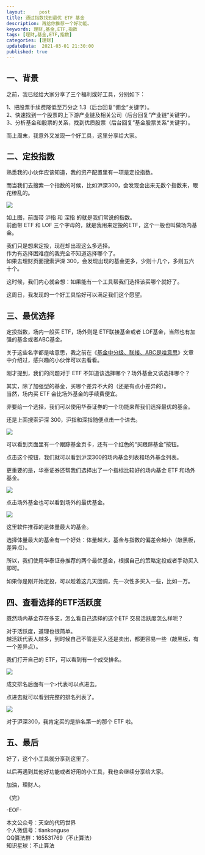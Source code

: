 ```yaml
---   
layout:     post  
title: 通过指数找到最优 ETF 基金    
description: 再给你推荐一个好功能。   
keywords: 理财,基金,ETF,指数  
tags: [理财,基金,ETF,指数]    
categories: [理财]  
updateData:  2021-03-01 21:30:00  
published: true  
---  
```



## 一、背景  


之前，我已经给大家分享了三个福利或好工具，分别如下：  


1、把股票手续费降低至万分之 1.3（后台回复”佣金“关键字）。  
2、快速找到一个股票的上下游产业链及相关公司（后台回复”产业链“关键字）。  
3、分析基金和股票的关系，找到优质股票（后台回复”基金股票关系“关键字）。  


而上周末，我意外又发现一个好工具，这里分享给大家。  


## 二、定投指数  


熟悉我的小伙伴应该知道，我的资产配置里有一项是定投指数。  


而当我们去搜索一个指数的时候，比如沪深300，会发现会出来无数个指数来，眼花缭乱的。  


![](https://res.tiankonguse.com/images/20221/03/01/001.jpeg)  


如上图，前面带 沪指 和 深指 的就是我们常说的指数。  
前面带 ETF 和 LOF 三个字母的，就是我用来定投的ETF，这个一般也叫做场内基金。   


我们只是想来定投，现在却出现这么多选择。  
作为有选择困难症的我完全不知道选择哪个了。  
如果去理财页面搜索沪深 300，会发现出现的基金更多，少则十几个，多则五六十个。  


这时候，我们内心就会想：如果能有一个工具帮我们选择该买哪个就好了。  


这周日，我发现的一个好工具恰好可以满足我们这个愿望。  


## 三、最优选择  


定投指数，场内一般买 ETF，场外则是 ETF联接基金或者 LOF基金，当然也有加强的基金或者ABC基金。  


关于这些名字都是啥意思，我之前在《[基金中分级、联接、ABC是啥意思](https://mp.weixin.qq.com/s/HtLHkeIUSnOl3kYt6pKzTA)》文章中介绍过，感兴趣的小伙伴可以去看看。  


刚才提到，我们的问题对于 ETF 不知道该选择哪个？场外基金又该选择哪个？  


其实，除了加强型的基金，买哪个差异不大的（还是有点小差异的）。  
当然，场内买 ETF 会比场外基金的手续费便宜。  


非要给一个选择，我们可以使用华泰证券的一个功能来帮我们选择最优的基金。  


还是上面搜索沪深 300，沪指和深指随便点击一个进去。  


![](https://res.tiankonguse.com/images/20221/03/01/002.png)  



可以看到页面里有一个跟踪基金页卡，还有一个红色的“买跟踪基金”按钮。  


点击这个按钮，我们就可以看到沪深300的场内基金列表和场外基金列表。  


更重要的是，华泰证券还帮我们选择出了一个指标比较好的场内基金 ETF 和场外基金。  



![](https://res.tiankonguse.com/images/20221/03/01/003.jpeg)  


点击场外基金也可以看到场外的最优基金。  


![](https://res.tiankonguse.com/images/20221/03/01/004.jpeg)  


这里软件推荐的是体量最大的基金。  


选择体量最大的基金有一个好处：体量越大，基金与指数的偏差会越小（敲黑板，差异点）。  


所以，我们使用华泰证券推荐的两个最优基金，根据自己的策略定投或者手动买入即可。  


如果你是刚开始定投，可以趁着这几天回调，先一次性多买入一些，比如一万。  



## 四、查看选择的ETF活跃度  


既然场内基金存在多支，怎么看自己选择的这个ETF 交易活跃度怎么样呢？  


对于活跃度，道理也很简单。  
越活跃代表人越多，到时候自己不管是买入还是卖出，都更容易一些（敲黑板，有一个差异点）。  


我们打开自己的 ETF，可以看到有一个成交排名。  


![](https://res.tiankonguse.com/images/20221/03/01/005.png)  


成交排名后面有一个`>`代表可以点进去。  


点进去就可以看到完整的排名列表了。  


![](https://res.tiankonguse.com/images/20221/03/01/006.jpeg)  



对于沪深300，我肯定买的是排名第一的那个 ETF 啦。  


## 五、最后  


好了，这个小工具就分享到这里了。  


以后再遇到其他好功能或者好用的小工具，我也会继续分享给大家。  


加油，理财人。  


《完》  


-EOF-  



本文公众号：天空的代码世界  
个人微信号：tiankonguse  
QQ算法群：165531769（不止算法）  
知识星球：不止算法  

